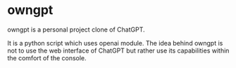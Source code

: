 # owngpt

owngpt is a personal project clone of ChatGPT. 

It is a python script which uses openai module. 
The idea behind owngpt is not to use the web interface of ChatGPT but rather use its capabilities within the comfort of the console.
